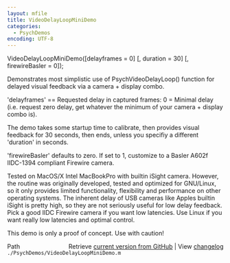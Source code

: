 ```yaml
---
layout: mfile
title: VideoDelayLoopMiniDemo
categories:
  - PsychDemos
encoding: UTF-8
---
```


VideoDelayLoopMiniDemo([delayframes = 0] [, duration = 30] [, firewireBasler = 0]);

Demonstrates most simplistic use of PsychVideoDelayLoop() function for
delayed visual feedback via a camera + display combo.

'delayframes' == Requested delay in captured frames: 0 = Minimal delay
(i.e. request zero delay, get whatever the minimum of your camera +
display combo is).

The demo takes some startup time to calibrate, then provides visual
feedback for 30 seconds, then ends, unless you specifiy a different
'duration' in seconds.

'firewireBasler' defaults to zero. If set to 1, customize to a Basler
A602f IIDC-1394 compliant Firewire camera.

Tested on MacOS/X Intel MacBookPro with builtin iSight camera. However,
the routine was originally developed, tested and optimized for GNU/Linux,
so it only provides limited functionality, flexibility and performance on
other operating systems. The inherent delay of USB cameras like Apples
builtin iSight is pretty high, so they are not seriously useful for low
delay feedback. Pick a good IIDC Firewire camera if you want low
latencies. Use Linux if you want really low latencies and optimal
control.

This demo is only a proof of concept. Use with caution!


<div class="code_header" style="text-align:right;">
  <span style="float:left;">Path&nbsp;&nbsp;</span> <span class="counter">Retrieve <a href=
  "https://raw.github.com/Psychtoolbox-3/Psychtoolbox-3/beta/./PsychDemos/VideoDelayLoopMiniDemo.m">current version from GitHub</a> | View <a href=
  "https://github.com/Psychtoolbox-3/Psychtoolbox-3/commits/beta/./PsychDemos/VideoDelayLoopMiniDemo.m">changelog</a></span>
</div>
<div class="code">
  <code>./PsychDemos/VideoDelayLoopMiniDemo.m</code>
</div>
